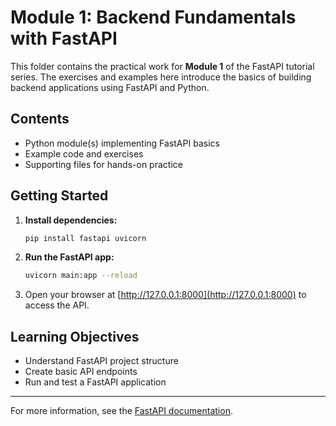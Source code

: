 # Module 1: Backend Fundamentals with FastAPI

This folder contains the practical work for **Module 1** of the FastAPI tutorial series. The exercises and examples here introduce the basics of building backend applications using FastAPI and Python.

## Contents

- Python module(s) implementing FastAPI basics
- Example code and exercises
- Supporting files for hands-on practice

## Getting Started

1. **Install dependencies:**
    ```bash
    pip install fastapi uvicorn
    ```

2. **Run the FastAPI app:**
    ```bash
    uvicorn main:app --reload
    ```

3. Open your browser at [http://127.0.0.1:8000](http://127.0.0.1:8000) to access the API.

## Learning Objectives

- Understand FastAPI project structure
- Create basic API endpoints
- Run and test a FastAPI application

---

For more information, see the [FastAPI documentation](https://fastapi.tiangolo.com/).